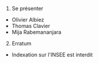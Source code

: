 
1. Se présenter

- Olivier Albiez
- Thomas Clavier
- Mija Rabemananjara


2. Erratum

- Indexation sur l'INSEE est interdit
